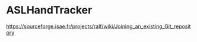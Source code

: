 # ASLHandTracker

https://sourceforge.isae.fr/projects/ralf/wiki/Joining_an_existing_Git_repository
